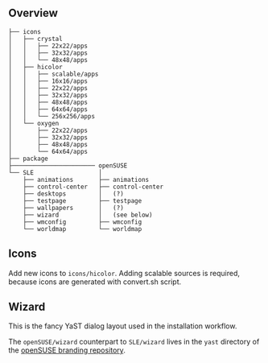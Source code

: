 Overview
--------

    ├── icons
    │   ├── crystal
    │   │   ├── 22x22/apps
    │   │   ├── 32x32/apps
    │   │   └── 48x48/apps
    │   ├── hicolor
    │   │   ├── scalable/apps
    │   │   ├── 16x16/apps
    │   │   ├── 22x22/apps
    │   │   ├── 32x32/apps
    │   │   ├── 48x48/apps
    │   │   ├── 64x64/apps
    │   │   └── 256x256/apps
    │   └── oxygen
    │       ├── 22x22/apps
    │       ├── 32x32/apps
    │       ├── 48x48/apps
    │       └── 64x64/apps
    ├── package
    ├─────────────────────── openSUSE
    └── SLE                  │
        ├── animations       ├── animations
        ├── control-center   ├── control-center
        ├── desktops         │   (?)
        ├── testpage         ├── testpage
        ├── wallpapers       │   (?)
        ├── wizard           │   (see below)
        ├── wmconfig         ├── wmconfig
        └── worldmap         └── worldmap

Icons
-----

Add new icons to `icons/hicolor`. Adding scalable sources is required, because icons are generated with convert.sh script.

Wizard
------

This is the fancy YaST dialog layout used in the installation workflow.

The `openSUSE/wizard` counterpart to `SLE/wizard` lives
in the `yast` directory of the [openSUSE branding repository][branding].

[branding]: https://github.com/openSUSE/branding/tree/13.2/yast
